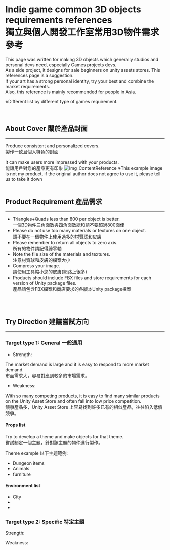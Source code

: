 # Indie game common 3D objects requirements references <br>獨立與個人開發工作室常用3D物件需求參考


This page was written for making 3D objects which generally studios and personal devs need, especially Games projects devs.<br>
As a side project, it designs for sale beginners on unity assets stores.
This references page is a suggestion.<br>
If your art has a strong personal identity, try your best and combine the market requirements. <br>
Also, this reference is mainly recommended for people in Asia.


※Different list by different type of games requirement. 

<br>

## About Cover 關於產品封面
---
Produce consistent and personalized covers.<br>製作一致且個人特色的封面

It can make users more impressed with your products.<br>能讓用戶對您的產品更有印象
![Img_ContentReference](https://i.imgur.com/AOE4my8.png"ContentReference")
※This example image is not my product, if the original author does not agree to use it, please tell us to take it down
<br>
<br>

## Product Requirement 產品需求
---
+ Triangles+Quads less than 800 per object is better.<br>一個3D物件三角面數與四角面數總和請不要超過800面佳
+ Please do not use too many materials or textures on one object.<br>請不要在一個物件上使用過多的材質球和皮膚
+ Please remember to return all objects to zero axis.<br>所有的物件請記得歸零軸
+ Note the file size of the materials and textures.<br>注意材質球和皮膚的檔案大小
+ Compress your image.<br>請使用工具縮小您的皮膚(網路上很多)
+ Products should include FBX files and store requirements for each version of Unity package files.<br>產品請包含FBX檔案和商店要求的各版本Unity package檔案



<br>
<br>

## Try Direction 建議嘗試方向

---

### Target type 1: General 一般通用

+ Strength:

The market demand is large and it is easy to respond to more market demand.<br>市面需求大，容易對應到較多的市場需求。

+ Weakness:

With so many competing products, it is easy to find many similar products on the Unity Asset Store and often fall into low price competition.<br>競爭產品多，Unity Asset Store 上容易找到許多已有的相似產品，往往陷入低價競爭。



#### Props list
Try to develop a theme and make objects for that theme.<br>嘗試制定一個主題，針對該主題的物件進行製作。

Theme example 以下主題範例:
+ Dungeon items
+ Animals
+ furniture

#### Environment list
+ City
+ 
+ 






### Target type 2: Specific 特定主題

Strength:

Weakness: